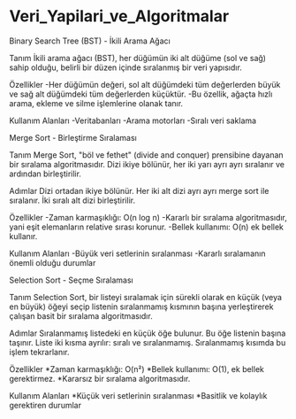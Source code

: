 # Veri_Yapilari_ve_Algoritmalar

Binary Search Tree (BST) - İkili Arama Ağacı

Tanım
İkili arama ağacı (BST), her düğümün iki alt düğüme (sol ve sağ) sahip olduğu, belirli bir düzen içinde sıralanmış bir veri yapısıdır.

Özellikler
-Her düğümün değeri, sol alt düğümdeki tüm değerlerden büyük ve sağ alt düğümdeki tüm değerlerden küçüktür.
-Bu özellik, ağaçta hızlı arama, ekleme ve silme işlemlerine olanak tanır.

Kullanım Alanları
-Veritabanları
-Arama motorları
-Sıralı veri saklama


Merge Sort - Birleştirme Sıralaması

Tanım 
Merge Sort, "böl ve fethet" (divide and conquer) prensibine dayanan bir sıralama algoritmasıdır. Dizi ikiye bölünür, her iki yarı ayrı ayrı sıralanır ve ardından birleştirilir.

Adımlar
Dizi ortadan ikiye bölünür.
Her iki alt dizi ayrı ayrı merge sort ile sıralanır.
İki sıralı alt dizi birleştirilir.

Özellikler
-Zaman karmaşıklığı: O(n log n)
-Kararlı bir sıralama algoritmasıdır, yani eşit elemanların relative sırası korunur.
-Bellek kullanımı: O(n) ek bellek kullanır.

Kullanım Alanları
-Büyük veri setlerinin sıralanması
-Kararlı sıralamanın önemli olduğu durumlar


Selection Sort - Seçme Sıralaması

Tanım 
Selection Sort, bir listeyi sıralamak için sürekli olarak en küçük (veya en büyük) öğeyi seçip listenin sıralanmamış kısmının başına yerleştirerek çalışan basit bir sıralama algoritmasıdır.

Adımlar
Sıralanmamış listedeki en küçük öğe bulunur.
Bu öğe listenin başına taşınır.
Liste iki kısma ayrılır: sıralı ve sıralanmamış.
Sıralanmamış kısımda bu işlem tekrarlanır.

Özellikler
*Zaman karmaşıklığı: O(n²)
*Bellek kullanımı: O(1), ek bellek gerektirmez.
*Kararsız bir sıralama algoritmasıdır.

Kullanım Alanları
*Küçük veri setlerinin sıralanması
*Basitlik ve kolaylık gerektiren durumlar
